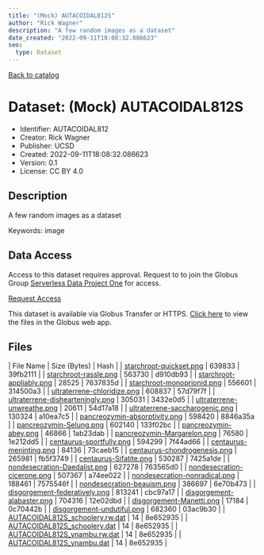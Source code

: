 ```yaml
---
title: "(Mock) AUTACOIDAL812S"
author: "Rick Wagner"
description: "A few random images as a dataset"
date_created: "2022-09-11T18:08:32.086623"
seo:
  type: Dataset
---
```


[Back to catalog](../#datasets)

# Dataset: (Mock) AUTACOIDAL812S

- Identifier: AUTACOIDAL812
- Creator: Rick Wagner
- Publisher: UCSD
- Created: 2022-09-11T18:08:32.086623
- Version: 0.1
- License: CC BY 4.0


## Description
A few random images as a dataset

Keywords: image


## Data Access
Access to this dataset requires approval. Request to to join the Globus Group [Serverless Data Project One](https://app.globus.org/groups/cf9d1f5b-3496-11ed-b941-972795fc9504) for access.

[Request Access](https://app.globus.org/groups/cf9d1f5b-3496-11ed-b941-972795fc9504/join)

This dataset is available via Globus Transfer or HTTPS.
[Click here](https://app.globus.org/file-manager?origin_id=527fe9c0-5782-4a2a-a097-ea2f06fe68ab&origin_path=/restricted/AUTACOIDAL812/) to view the files in the Globus web app.


## Files

| File Name | Size (Bytes) | Hash |
| [starchroot-quickset.png](https://g-079c7d.ca528.03c0.data.globus.org/restricted/AUTACOIDAL812/starchroot-quickset.png) | 639833 | 39fb2111 |
| [starchroot-rassle.png](https://g-079c7d.ca528.03c0.data.globus.org/restricted/AUTACOIDAL812/starchroot-rassle.png) | 563730 | d910db93 |
| [starchroot-appliably.png](https://g-079c7d.ca528.03c0.data.globus.org/restricted/AUTACOIDAL812/starchroot-appliably.png) | 28525 | 7637835d |
| [starchroot-monoprionid.png](https://g-079c7d.ca528.03c0.data.globus.org/restricted/AUTACOIDAL812/starchroot-monoprionid.png) | 556601 | 314500a3 |
| [ultraterrene-chloridize.png](https://g-079c7d.ca528.03c0.data.globus.org/restricted/AUTACOIDAL812/ultraterrene-chloridize.png) | 608837 | 57d79f7f |
| [ultraterrene-dishearteningly.png](https://g-079c7d.ca528.03c0.data.globus.org/restricted/AUTACOIDAL812/ultraterrene-dishearteningly.png) | 305031 | 3432e0d5 |
| [ultraterrene-unwreathe.png](https://g-079c7d.ca528.03c0.data.globus.org/restricted/AUTACOIDAL812/ultraterrene-unwreathe.png) | 20611 | 54d17a18 |
| [ultraterrene-saccharogenic.png](https://g-079c7d.ca528.03c0.data.globus.org/restricted/AUTACOIDAL812/ultraterrene-saccharogenic.png) | 130324 | a10ea7c5 |
| [pancreozymin-absorptivity.png](https://g-079c7d.ca528.03c0.data.globus.org/restricted/AUTACOIDAL812/pancreozymin-absorptivity.png) | 598420 | 8846a35a |
| [pancreozymin-Selung.png](https://g-079c7d.ca528.03c0.data.globus.org/restricted/AUTACOIDAL812/pancreozymin-Selung.png) | 602140 | 133f02bc |
| [pancreozymin-abey.png](https://g-079c7d.ca528.03c0.data.globus.org/restricted/AUTACOIDAL812/pancreozymin-abey.png) | 46866 | 1ab23dab |
| [pancreozymin-Margarelon.png](https://g-079c7d.ca528.03c0.data.globus.org/restricted/AUTACOIDAL812/pancreozymin-Margarelon.png) | 76580 | 1e212dd5 |
| [centaurus-sportfully.png](https://g-079c7d.ca528.03c0.data.globus.org/restricted/AUTACOIDAL812/centaurus-sportfully.png) | 594299 | 7f44ad66 |
| [centaurus-meninting.png](https://g-079c7d.ca528.03c0.data.globus.org/restricted/AUTACOIDAL812/centaurus-meninting.png) | 84136 | 73caeb15 |
| [centaurus-chondrogenesis.png](https://g-079c7d.ca528.03c0.data.globus.org/restricted/AUTACOIDAL812/centaurus-chondrogenesis.png) | 265981 | fb5f3749 |
| [centaurus-Sifatite.png](https://g-079c7d.ca528.03c0.data.globus.org/restricted/AUTACOIDAL812/centaurus-Sifatite.png) | 530287 | 7425a1de |
| [nondesecration-Daedalist.png](https://g-079c7d.ca528.03c0.data.globus.org/restricted/AUTACOIDAL812/nondesecration-Daedalist.png) | 627278 | 763565d0 |
| [nondesecration-cicerone.png](https://g-079c7d.ca528.03c0.data.globus.org/restricted/AUTACOIDAL812/nondesecration-cicerone.png) | 507367 | a74ee022 |
| [nondesecration-nonradical.png](https://g-079c7d.ca528.03c0.data.globus.org/restricted/AUTACOIDAL812/nondesecration-nonradical.png) | 188461 | 7575546f |
| [nondesecration-beauism.png](https://g-079c7d.ca528.03c0.data.globus.org/restricted/AUTACOIDAL812/nondesecration-beauism.png) | 386697 | 6e70b473 |
| [disgorgement-federatively.png](https://g-079c7d.ca528.03c0.data.globus.org/restricted/AUTACOIDAL812/disgorgement-federatively.png) | 813241 | cbc97a17 |
| [disgorgement-alabaster.png](https://g-079c7d.ca528.03c0.data.globus.org/restricted/AUTACOIDAL812/disgorgement-alabaster.png) | 704316 | 12e02dbd |
| [disgorgement-Manetti.png](https://g-079c7d.ca528.03c0.data.globus.org/restricted/AUTACOIDAL812/disgorgement-Manetti.png) | 17184 | 0c70442b |
| [disgorgement-undutiful.png](https://g-079c7d.ca528.03c0.data.globus.org/restricted/AUTACOIDAL812/disgorgement-undutiful.png) | 682360 | 03ac9b30 |
| [AUTACOIDAL812S_schoolery.rw.dat](https://g-079c7d.ca528.03c0.data.globus.org/restricted/AUTACOIDAL812/AUTACOIDAL812S_schoolery.rw.dat) | 14 | 8e652935 |
| [AUTACOIDAL812S_schoolery.dat](https://g-079c7d.ca528.03c0.data.globus.org/restricted/AUTACOIDAL812/AUTACOIDAL812S_schoolery.dat) | 14 | 8e652935 |
| [AUTACOIDAL812S_ynambu.rw.dat](https://g-079c7d.ca528.03c0.data.globus.org/restricted/AUTACOIDAL812/AUTACOIDAL812S_ynambu.rw.dat) | 14 | 8e652935 |
| [AUTACOIDAL812S_ynambu.dat](https://g-079c7d.ca528.03c0.data.globus.org/restricted/AUTACOIDAL812/AUTACOIDAL812S_ynambu.dat) | 14 | 8e652935 |

